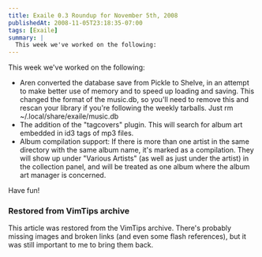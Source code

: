 ```yaml
---
title: Exaile 0.3 Roundup for November 5th, 2008
publishedAt: 2008-11-05T23:18:35-07:00
tags: [Exaile]
summary: |
  This week we've worked on the following:
---
```

<p>This week we've worked on the following:</p>
 <p><ul>
 <li>Aren converted
the database save from Pickle to Shelve, in an attempt to make better use of
memory and to speed up loading and saving.  This changed the format of the
music.db, so you'll need to remove this and rescan your library if you're
following the weekly tarballs.  Just rm ~/.local/share/exaile/music.db</li>
<li>The addition of the "tagcovers" plugin.  This will search for album art
embedded in id3 tags of mp3 files.</li>
 <li>Album compilation support:  If
there is more than one artist in the same directory with the same album name,
it's marked as a compilation.  They will show up under "Various Artists" (as
well as just under the artist) in the collection panel, and will be treated as
one album where the album art manager is concerned.</li>
 </ul>
 </p>
<p>Have fun!</p>

<div class="restored-from-archive">
  <h3>Restored from VimTips archive</h3>
  <p>
  This article was restored from the VimTips archive. There's probably
  missing images and broken links (and even some flash references), but it
  was still important to me to bring them back.
  </p>
</div>
